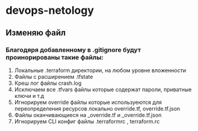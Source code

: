 # devops-netology

## Изменяю файл

### Благодяря добавленному в .gitignore будут проинорированы такие файлы:

1. Локальные .terraform директории, на любом уровне вложенности
2. Файлы c расширением .tfstate
3. Креш лог файлы crash.log
4. Исключаем все  .tfvars файлы которые содержат пароли, приватные ключи и т.д
5. Игнорируем override файлы которые используеются для переопределения ресурсов локально override.tf, override.tf.json
6. Файлы оканчивающиеся на _override.tf и _override.tf.json
7. Игнорируем CLI конфиг файлы .terraformrc , terraform.rc